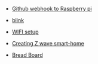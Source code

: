 * [Github webhook to Raspberry pi](http://thesociablegeek.com/node/github-continuous-deployment-to-a-raspberry-pi/)  
* [blink]()  

* [WIFI setup](https://learn.adafruit.com/adafruits-raspberry-pi-lesson-3-network-setup/setting-up-wifi-with-occidentalis)  
* [Creating Z wave smart-home](https://raspberrypihq.com/how-to-create-a-z-wave-smart-home-hub-using-a-raspberry-pi/)
* [Bread Board](https://learn.sparkfun.com/tutorials/how-to-use-a-breadboard)
